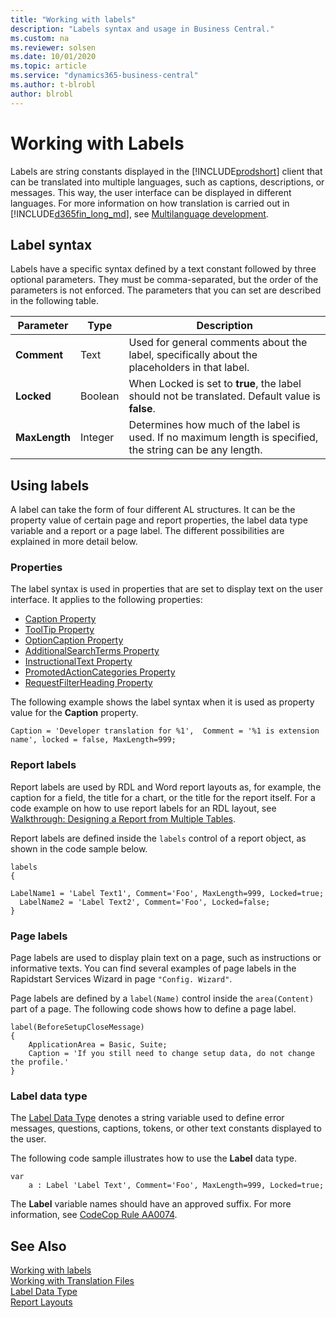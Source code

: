 ```yaml
---
title: "Working with labels"
description: "Labels syntax and usage in Business Central."
ms.custom: na
ms.reviewer: solsen
ms.date: 10/01/2020
ms.topic: article
ms.service: "dynamics365-business-central"
ms.author: t-blrobl
author: blrobl
---
```


# Working with Labels

Labels are string constants displayed in the [!INCLUDE[prodshort](includes/prodshort.md)] client that can be translated into multiple languages, such as captions, descriptions, or messages. This way, the user interface can be displayed in different languages. For more information on how translation is carried out in [!INCLUDE[d365fin_long_md](includes/d365fin_long_md.md)], see [Multilanguage development](devenv-work-with-translation-files.md).

## Label syntax

Labels have a specific syntax defined by a text constant followed by three optional parameters. They must be comma-separated, but the order of the parameters is not enforced. The parameters that you can set are described in the following table.

| Parameter   | Type  | Description|
|-------------|-------|--------------|
|**Comment**  |Text   | Used for general comments about the label, specifically about the placeholders in that label.|
|**Locked**   |Boolean| When Locked is set to **true**, the label should not be translated. Default value is **false**.|
|**MaxLength**|Integer| Determines how much of the label is used. If no maximum length is specified, the string can be any length.|

## Using labels

A label can take the form of four different AL structures. It can be the property value of certain page and report properties, the label data type variable and a report or a page label. The different possibilities are explained in more detail below.

### Properties

The label syntax is used in properties that are set to display text on the user interface. It applies to the following properties:

- [Caption Property](properties/devenv-caption-property.md)
- [ToolTip Property](properties/devenv-tooltip-property.md)
- [OptionCaption Property](properties/devenv-optioncaption-property.md)
- [AdditionalSearchTerms Property](properties/devenv-additionalsearchterms-property.md)
- [InstructionalText Property](properties/devenv-instructionaltext-property.md)
- [PromotedActionCategories Property](properties/devenv-promotedactioncategories-property.md)
- [RequestFilterHeading Property](properties/devenv-requestfilterheading-property.md)

The following example shows the label syntax when it is used as property value for the **Caption** property.

```
Caption = 'Developer translation for %1',  Comment = '%1 is extension name', locked = false, MaxLength=999;
```

### Report labels

Report labels are used by RDL and Word report layouts as, for example, the caption for a field, the title for a chart, or the title for the report itself. For a code example on how to use report labels for an RDL layout, see [Walkthrough: Designing a Report from Multiple Tables](devenv-walktrough-designing-reports-multiple-tables.md).

Report labels are defined inside the `labels` control of a report object, as shown in the code sample below.

```
labels
{
  LabelName1 = 'Label Text1', Comment='Foo', MaxLength=999, Locked=true;
  LabelName2 = 'Label Text2', Comment='Foo', Locked=false;
} 
```

### Page labels

Page labels are used to display plain text on a page, such as instructions or informative texts. You can find several examples of page labels in the Rapidstart Services Wizard in page `"Config. Wizard"`.

Page labels are defined by a `label(Name)` control inside the `area(Content)` part of a page. The following code shows how to define a page label.

```
label(BeforeSetupCloseMessage)
{
    ApplicationArea = Basic, Suite;
    Caption = 'If you still need to change setup data, do not change the profile.'
}
```


### Label data type

The [Label Data Type](methods-auto/label/label-data-type.md) denotes a string variable used to define error messages, questions, captions, tokens, or other text constants displayed to the user. 

The following code sample illustrates how to use the **Label** data type.

```
var
    a : Label 'Label Text', Comment='Foo', MaxLength=999, Locked=true;
```

The **Label** variable names should have an approved suffix. For more information, see [CodeCop Rule AA0074](analyzers/codecop-aa0074-textconstlabelvariablenamesshouldhaveapprovedsuffix.md).


## See Also
[Working with labels](devenv-using-labels.md)    
[Working with Translation Files](devenv-work-with-translation-files.md)  
[Label Data Type](methods-auto/label/label-data-type.md)   
[Report Layouts](devenv-report-design-overview.md#report-layouts)
